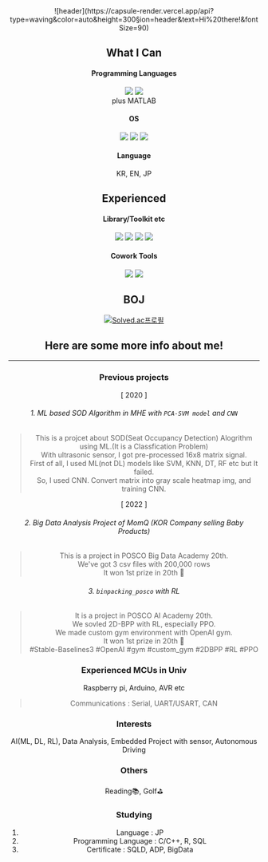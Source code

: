 <div align="center">
 ![header](https://capsule-render.vercel.app/api?type=waving&color=auto&height=300&section=header&text=Hi%20there!&fontSize=90)

## What I Can
#### Programming Languages
<img src="https://img.shields.io/badge/C-A8B9CC?style=for-the-badge&logo=C&logoColor=blue"> <img src="https://img.shields.io/badge/Python-3776AB?style=for-the-badge&logo=Python&logoColor=white"><br>
plus MATLAB
#### OS  
<img src="https://img.shields.io/badge/Linux-FCC624?style=for-the-badge&logo=&logoColor=yellow"> <img src="https://img.shields.io/badge/MacOS-000000?style=for-the-badge&logo=&logoColor=lightgrey"> <img src="https://img.shields.io/badge/Windows-0078D6?style=for-the-badge&logo=&logoColor=orange"><br>
#### Language
KR, EN, JP

## Experienced
#### Library/Toolkit etc
<img src="https://img.shields.io/badge/Keras-D00000?style=for-the-badge&logo=Keras&logoColor=red"> <img src="https://img.shields.io/badge/Tensorflow-FF6F00?style=for-the-badge&logo=Tensorflow&logoColor=yellow"> <img src="https://img.shields.io/badge/OpenAI_Gym-0081A5?style=for-the-badge&logo=OpenAIgym&logoColor=red"> <img src="https://img.shields.io/badge/Unity-FFFFFF?style=for-the-badge&logo=unity&logoColor=red">

#### Cowork Tools
<img src="https://img.shields.io/badge/Slack-4A154B?style=for-the-badge&logo=slack&logoColor=pink"> <img src="https://img.shields.io/badge/Github-181717?style=for-the-badge&logo=github&logoColor=white">

## BOJ
[![Solved.ac프로필](http://mazassumnida.wtf/api/v2/generate_badge?boj=lou_9_am)](https://solved.ac/{lou_9_am})


## Here are some more info about me!
---
### Previous projects
[ 2020 ]
###### 1. ML based SOD Algorithm in MHE with `PCA-SVM model` and `CNN`
 > This is a projcet about SOD(Seat Occupancy Detection) Alogrithm using ML.(It is a Classfication Problem)<br>
 > With ultrasonic sensor, I got pre-processed 16x8 matrix signal.<br>
 > First of all, I used ML(not DL) models like SVM, KNN, DT, RF etc but It failed.<br>
 > So, I used CNN. Convert matrix into gray scale heatmap img, and training CNN.

[ 2022 ]
###### 2. Big Data Analysis Project of MomQ (KOR Company selling Baby Products)
 > This is a project in POSCO Big Data Academy 20th.<br>
 > We've got 3 csv files with 200,000 rows<br>
 > It won 1st prize in 20th 🥇

###### 3. `binpacking_posco` with RL
> It is a project in POSCO AI Academy 20th.<br>
> We sovled 2D-BPP with RL, especially PPO. <br>
> We made custom gym environment with OpenAI gym. <br>
> It won 1st prize in 20th 🥇 <br>
> #Stable-Baselines3 #OpenAI #gym #custom_gym #2DBPP #RL #PPO

### Experienced MCUs in Univ
Raspberry pi, Arduino, AVR etc
> Communications : Serial, UART/USART, CAN

### Interests
AI(ML, DL, RL), Data Analysis, Embedded Project with sensor, Autonomous Driving
### Others
Reading📚, Golf⛳
### Studying
1. Language : JP
2. Programming Language : C/C++, R, SQL
3. Certificate : SQLD, ADP, BigData

</div>
